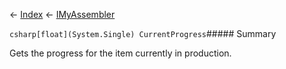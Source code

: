 ← [Index](Api-Index) ← [IMyAssembler](Sandbox.ModAPI.Ingame.IMyAssembler)

```csharp[float](System.Single) CurrentProgress```##### Summary

Gets the progress for the item currently in production.

